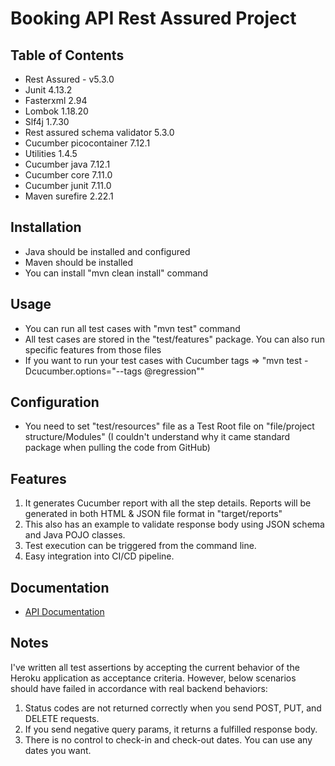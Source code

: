 # Booking API Rest Assured Project

## Table of Contents
- Rest Assured - v5.3.0
- Junit 4.13.2
- Fasterxml 2.94
- Lombok 1.18.20
- Slf4j 1.7.30
- Rest assured schema validator 5.3.0
- Cucumber picocontainer 7.12.1
- Utilities 1.4.5
- Cucumber java 7.12.1
- Cucumber core 7.11.0
- Cucumber junit 7.11.0
- Maven surefire 2.22.1

## Installation 
* Java should be installed and configured
* Maven should be installed 
* You can install "mvn clean install" command

## Usage 
* You can run all test cases with "mvn test" command
* All test cases are stored in the "test/features" package. You can also run specific features from those files
* If you want to run your test cases with Cucumber tags => "mvn test -Dcucumber.options="--tags @regression""

## Configuration 
* You need to set "test/resources" file as a Test Root file on "file/project structure/Modules" (I couldn't understand why it came standard package when pulling the code from GitHub)

## Features 
1. It generates Cucumber report with all the step details. Reports will be generated in both HTML & JSON file format in "target/reports"
2. This also has an example to validate response body using JSON schema and Java POJO classes.
3. Test execution can be triggered from the command line.
4. Easy integration into CI/CD pipeline.

## Documentation
* [API Documentation](https://restful-booker.herokuapp.com/apidoc/index.html#api-Booking-GetBooking)

## Notes
I've written all test assertions by accepting the current behavior of the Heroku application as acceptance criteria. However, below scenarios should have failed in accordance with real backend behaviors:

1. Status codes are not returned correctly when you send POST, PUT, and DELETE requests.
2. If you send negative query params, it returns a fulfilled response body.
3. There is no control to check-in and check-out dates. You can use any dates you want.
